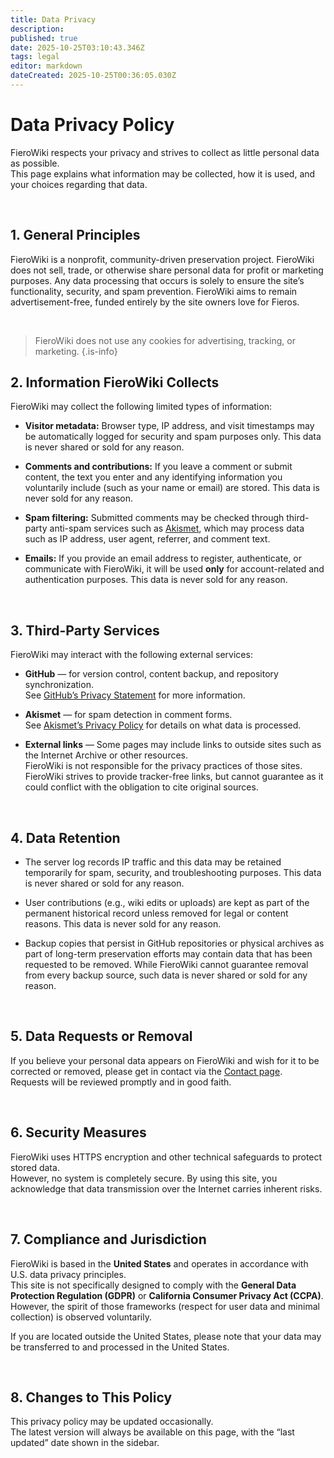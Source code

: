 ```yaml
---
title: Data Privacy
description: 
published: true
date: 2025-10-25T03:10:43.346Z
tags: legal
editor: markdown
dateCreated: 2025-10-25T00:36:05.030Z
---
```


# Data Privacy Policy

FieroWiki respects your privacy and strives to collect as little personal data as possible.  
This page explains what information may be collected, how it is used, and your choices regarding that data.

<br>

## 1. General Principles

FieroWiki is a nonprofit, community-driven preservation project. FieroWiki does not sell, trade, or otherwise share personal data for profit or marketing purposes. Any data processing that occurs is solely to ensure the site’s functionality, security, and spam prevention.
FieroWiki aims to remain advertisement-free, funded entirely by the site owners love for Fieros.

<br>

> FieroWiki does not use any cookies for advertising, tracking, or marketing.
{.is-info}

## 2. Information FieroWiki Collects

FieroWiki may collect the following limited types of information:

- **Visitor metadata:** Browser type, IP address, and visit timestamps may be automatically logged for security and spam purposes only. This data is never shared or sold for any reason.

- **Comments and contributions:** If you leave a comment or submit content, the text you enter and any identifying information you voluntarily include (such as your name or email) are stored. This data is never sold for any reason.

- **Spam filtering:** Submitted comments may be checked through third-party anti-spam services such as [Akismet](https://akismet.com/), which may process data such as IP address, user agent, referrer, and comment text.

- **Emails:** If you provide an email address to register, authenticate, or communicate with FieroWiki, it will be used **only** for account-related and authentication purposes. This data is never sold for any reason.

<br>

## 3. Third-Party Services

FieroWiki may interact with the following external services:

- **GitHub** — for version control, content backup, and repository synchronization.  
  See [GitHub’s Privacy Statement](https://docs.github.com/en/site-policy/privacy-policies/github-privacy-statement) for more information.

- **Akismet** — for spam detection in comment forms.  
  See [Akismet’s Privacy Policy](https://akismet.com/privacy/) for details on what data is processed.

- **External links** — Some pages may include links to outside sites such as the Internet Archive or other resources.  
  FieroWiki is not responsible for the privacy practices of those sites. FieroWiki strives to provide tracker-free links, but cannot guarantee as it could conflict with the obligation to cite original sources.

<br>

## 4. Data Retention

- The server log records IP traffic and this data may be retained temporarily for spam, security, and troubleshooting purposes. This data is never shared or sold for any reason.

- User contributions (e.g., wiki edits or uploads) are kept as part of the permanent historical record unless removed for legal or content reasons. This data is never sold for any reason.

- Backup copies that persist in GitHub repositories or physical archives as part of long-term preservation efforts may contain data that has been requested to be removed. While FieroWiki cannot guarantee removal from every backup source, such data is never shared or sold for any reason.

<br>

## 5. Data Requests or Removal

If you believe your personal data appears on FieroWiki and wish for it to be corrected or removed, please get in contact via the [Contact page](/contact).  
Requests will be reviewed promptly and in good faith.

<br>

## 6. Security Measures

FieroWiki uses HTTPS encryption and other technical safeguards to protect stored data.  
However, no system is completely secure. By using this site, you acknowledge that data transmission over the Internet carries inherent risks.

<br>

## 7. Compliance and Jurisdiction

FieroWiki is based in the **United States** and operates in accordance with U.S. data privacy principles.  
This site is not specifically designed to comply with the **General Data Protection Regulation (GDPR)** or **California Consumer Privacy Act (CCPA)**.  
However, the spirit of those frameworks (respect for user data and minimal collection) is observed voluntarily.  

If you are located outside the United States, please note that your data may be transferred to and processed in the United States.

<br>

## 8. Changes to This Policy

This privacy policy may be updated occasionally.  
The latest version will always be available on this page, with the “last updated” date shown in the sidebar.
